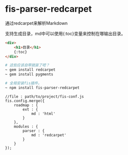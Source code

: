 fis-parser-redcarpet
====================

通过redcarpet来解析Markdown

支持生成目录，md中可以使用{:toc}变量来控制在哪输出目录。

```md
<div>
    <h1>目录</h1>
    {:toc}
</div>
```

```bash
# 这些应该自带就装了吧？
~ gem install redcarpet
~ gem install pygments

# 全局安装fis插件。
~ npm install fis-parser-redcarpet
```

```javascrpit
//file : path/to/project/fis-conf.js
fis.config.merge({
    roadmap : {
        ext : {
            md : 'html'
        }
    },
    modules : {
        parser : {
            md : 'redcarpet'
        }
    }
});
```